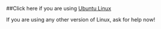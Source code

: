 ##Click here if you are using 
[Ubuntu Linux](ubuntu)



If you are using any other version of Linux, ask for help now!